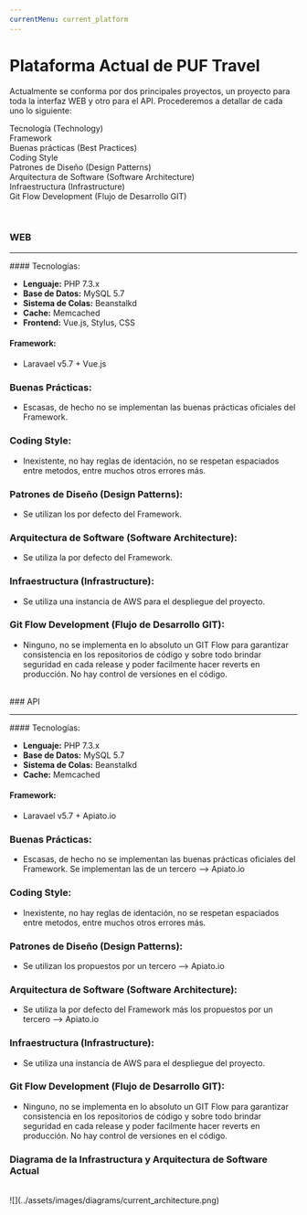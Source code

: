 ```yaml
---
currentMenu: current_platform
---
```


# Plataforma Actual de PUF Travel
Actualmente se conforma por dos principales proyectos, un proyecto para toda la interfaz WEB y otro para el API. Procederemos a detallar de cada uno lo siguiente:

<i class="fa fa-network-wired"></i> Tecnología (Technology)<br />
<i class="fab fa-symfony"></i> Framework<br />
<i class="fa fa-hand-peace"></i> Buenas prácticas (Best Practices)<br />
<i class="fa fa-code"></i> Coding Style <br />
<i class="fa fa-swatchbook"></i> Patrones de Diseño (Design Patterns)<br />
<i class="fa fa-box-open"></i> Arquitectura de Software (Software Architecture)<br />
<i class="fa fa-project-diagram"></i> Infraestructura (Infrastructure)<br />
<i class="fab fa-git"></i> Git Flow Development (Flujo de Desarrollo GIT)

<br />

### WEB
<hr />

#### Tecnologías:
- **Lenguaje:** PHP 7.3.x
- **Base de Datos:** MySQL 5.7
- **Sistema de Colas:** Beanstalkd
- **Cache:** Memcached
- **Frontend:** Vue.js, Stylus, CSS

#### Framework:
- Laravael v5.7 + Vue.js

### Buenas Prácticas:
- Escasas, de hecho no se implementan las buenas prácticas oficiales del Framework.

### Coding Style:
- Inexistente, no hay reglas de identación, no se respetan espaciados entre metodos, entre muchos otros errores más.

### Patrones de Diseño (Design Patterns):
- Se utilizan los por defecto del Framework.

### Arquitectura de Software (Software Architecture):
- Se utiliza la por defecto del Framework.

### Infraestructura (Infrastructure):
- Se utiliza una instancia de AWS para el despliegue del proyecto.

### Git Flow Development (Flujo de Desarrollo GIT):
- Ninguno, no se implementa en lo absoluto un GIT Flow para garantizar consistencia en los repositorios de código y sobre todo brindar seguridad en cada release y poder facilmente hacer reverts en producción. No hay control de versiones en el código.

<br />
### API
<hr />

#### Tecnologías:
- **Lenguaje:** PHP 7.3.x
- **Base de Datos:** MySQL 5.7
- **Sistema de Colas:** Beanstalkd
- **Cache:** Memcached

#### Framework:
- Laravael v5.7 + Apiato.io

### Buenas Prácticas:
- Escasas, de hecho no se implementan las buenas prácticas oficiales del Framework. Se implementan las de un tercero --> Apiato.io

### Coding Style:
- Inexistente, no hay reglas de identación, no se respetan espaciados entre metodos, entre muchos otros errores más.

### Patrones de Diseño (Design Patterns):
- Se utilizan los propuestos por un tercero --> Apiato.io

### Arquitectura de Software (Software Architecture):
- Se utiliza la por defecto del Framework más los propuestos por un tercero --> Apiato.io

### Infraestructura (Infrastructure):
- Se utiliza una instancia de AWS para el despliegue del proyecto.

### Git Flow Development (Flujo de Desarrollo GIT):
- Ninguno, no se implementa en lo absoluto un GIT Flow para garantizar consistencia en los repositorios de código y sobre todo brindar seguridad en cada release y poder facilmente hacer reverts en producción. No hay control de versiones en el código.

### Diagrama de la Infrastructura y Arquitectura de Software Actual
<br />
![](../assets/images/diagrams/current_architecture.png)